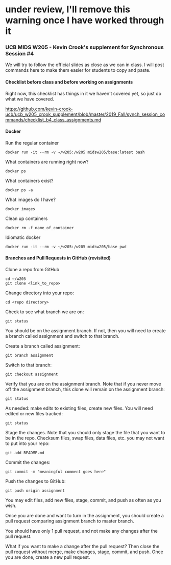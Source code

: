 # under review, I'll remove this warning once I have worked through it

### UCB MIDS W205 - Kevin Crook's supplement for Synchronous Session #4

We will try to follow the official slides as close as we can in class.  I will post commands here to make them easier for students to copy and paste.

#### Checklist before class and before working on assignments

Right now, this checklist has things in it we haven't covered yet, so just do what we have covered.

https://github.com/kevin-crook-ucb/ucb_w205_crook_supplement/blob/master/2019_Fall/synch_session_commands/checklist_b4_class_assignments.md

#### Docker

Run the regular container
```
docker run -it --rm -v ~/w205:/w205 midsw205/base:latest bash
```

What containers are running right now?
```
docker ps
```

What containers exist?
```
docker ps -a
```

What images do I have?
```
docker images
```

Clean up containers
```
docker rm -f name_of_container
```

Idiomatic docker
```
docker run -it --rm -v ~/w205:/w205 midsw205/base pwd
```

#### Branches and Pull Requests in GitHub (revisited)

Clone a repo from GitHub
```
cd ~/w205
git clone <link_to_repo>
```

Change directory into your repo:
```
cd <repo directory>
```

Check to see what branch we are on:
```
git status
```

You should be on the assignment branch.  If not, then you will need to create a branch called assignment and switch to that branch. 

Create a branch called assignment:
```
git branch assignment
```

Switch to that branch:
```
git checkout assignment
```

Verify that you are on the assignment branch.  Note that if you never move off the assignment branch, this clone will remain on the assignment branch:
```
git status
```

As needed: make edits to existing files, create new files.  You will need edited or new files tracked:
```
git status
```

Stage the changes.  Note that you should only stage the file that you want to be in the repo.  Checksum files, swap files, data files, etc. you may not want to put into your repo:
```
git add README.md
```

Commit the changes:
```
git commit -m "meaningful comment goes here" 
```

Push the changes to GitHub:
```
git push origin assignment
```

You may edit files, add new files, stage, commit, and push as often as you wish.  

Once you are done and want to turn in the assignment, you should create a pull request comparing assignment branch to master branch.

You should have only 1 pull request, and not make any changes after the pull request. 

What if you want to make a change after the pull request?  Then close the pull request without merge, make changes, stage, commit, and push.  Once you are done, create a new pull request.
